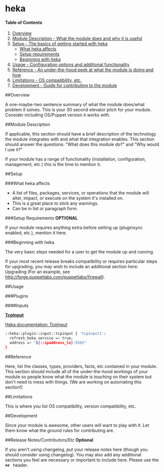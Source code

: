 # heka

#### Table of Contents

1. [Overview](#overview)
2. [Module Description - What the module does and why it is useful](#module-description)
3. [Setup - The basics of getting started with heka](#setup)
    * [What heka affects](#what-heka-affects)
    * [Setup requirements](#setup-requirements)
    * [Beginning with heka](#beginning-with-heka)
4. [Usage - Configuration options and additional functionality](#usage)
5. [Reference - An under-the-hood peek at what the module is doing and how](#reference)
5. [Limitations - OS compatibility, etc.](#limitations)
6. [Development - Guide for contributing to the module](#development)

##Overview

A one-maybe-two sentence summary of what the module does/what problem it solves.
This is your 30 second elevator pitch for your module. Consider including
OS/Puppet version it works with.

##Module Description

If applicable, this section should have a brief description of the technology
the module integrates with and what that integration enables. This section
should answer the questions: "What does this module *do*?" and "Why would I use
it?"

If your module has a range of functionality (installation, configuration,
management, etc.) this is the time to mention it.

##Setup

###What heka affects

* A list of files, packages, services, or operations that the module will alter,
  impact, or execute on the system it's installed on.
* This is a great place to stick any warnings.
* Can be in list or paragraph form.

###Setup Requirements **OPTIONAL**

If your module requires anything extra before setting up (pluginsync enabled,
etc.), mention it here.

###Beginning with heka

The very basic steps needed for a user to get the module up and running.

If your most recent release breaks compatibility or requires particular steps
for upgrading, you may wish to include an additional section here: Upgrading
(For an example, see http://forge.puppetlabs.com/puppetlabs/firewall).

##Usage

###Plugins

####Inputs

[**TcpInput**](id:plugins_inputs_tcpinput)

[Heka documentation: TcpInput](http://hekad.readthedocs.org/en/latest/config/inputs/tcp.html)

```bash
::heka::plugin::input::tcpinput { 'tcpinput1':
  refresh_heka_service => true,
  address => "${::ipaddress_lo}:5565"
}
```

##Reference

Here, list the classes, types, providers, facts, etc contained in your module.
This section should include all of the under-the-hood workings of your module so
people know what the module is touching on their system but don't need to mess
with things. (We are working on automating this section!)

##Limitations

This is where you list OS compatibility, version compatibility, etc.

##Development

Since your module is awesome, other users will want to play with it. Let them
know what the ground rules for contributing are.

##Release Notes/Contributors/Etc **Optional**

If you aren't using changelog, put your release notes here (though you should
consider using changelog). You may also add any additional sections you feel are
necessary or important to include here. Please use the `## ` header.
